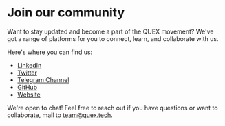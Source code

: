 # Join our community

Want to stay updated and become a part of the QUEX movement? We've got a range of platforms for you to connect, learn, and collaborate with us.

Here's where you can find us:
- [LinkedIn](https://www.linkedin.com/company/quextech/)
- [Twitter](https://x.com/quex_tech)
- [Telegram Channel](https://t.me/quex_tech)
- [GitHub](https://github.com/quex-tech)
- [Website](https://quex.tech/)

We're open to chat! Feel free to reach out if you have questions or want to collaborate, mail to [team@quex.tech](mailto:team@quex.tech).
